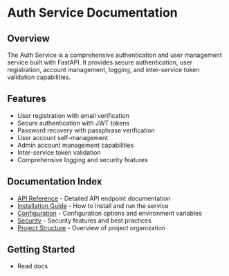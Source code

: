 # Auth Service Documentation

## Overview
The Auth Service is a comprehensive authentication and user management service built with FastAPI. It provides secure authentication, user registration, account management, logging, and inter-service token validation capabilities.

## Features
- User registration with email verification
- Secure authentication with JWT tokens
- Password recovery with passphrase verification
- User account self-management
- Admin account management capabilities
- Inter-service token validation
- Comprehensive logging and security features

## Documentation Index
- [API Reference](./api_reference.md) - Detailed API endpoint documentation
- [Installation Guide](./installation.md) - How to install and run the service
- [Configuration](./configuration.md) - Configuration options and environment variables
- [Security](./security.md) - Security features and best practices
- [Project Structure](./structure.md) - Overview of project organization

## Getting Started

- Read docs
